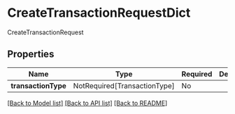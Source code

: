 # CreateTransactionRequestDict

CreateTransactionRequest

## Properties
| Name | Type | Required | Description |
| ------------ | ------------- | ------------- | ------------- |
**transactionType** | NotRequired[TransactionType] | No |  |


[[Back to Model list]](../../../README.md#models-v1-link) [[Back to API list]](../../../README.md#apis-v1-link) [[Back to README]](../../../README.md)
